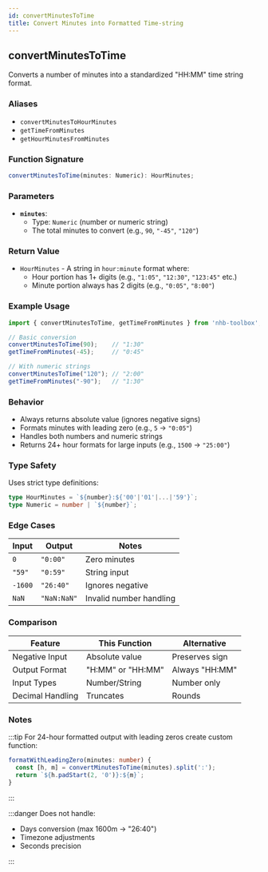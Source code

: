 ```yaml
---
id: convertMinutesToTime
title: Convert Minutes into Formatted Time-string
---
```


## convertMinutesToTime

Converts a number of minutes into a standardized "HH:MM" time string format.

### Aliases

- `convertMinutesToHourMinutes`
- `getTimeFromMinutes`
- `getHourMinutesFromMinutes`

### Function Signature

```typescript
convertMinutesToTime(minutes: Numeric): HourMinutes;
```

### Parameters

- **`minutes`**:
  - Type: `Numeric` (number or numeric string)
  - The total minutes to convert (e.g., `90`, `"-45"`, `"120"`)

### Return Value

- `HourMinutes` - A string in `hour:minute` format where:
  - Hour portion has 1+ digits (e.g., `"1:05"`, `"12:30"`, `"123:45"` etc.)
  - Minute portion always has 2 digits (e.g., `"0:05"`, `"8:00"`)

### Example Usage

```typescript
import { convertMinutesToTime, getTimeFromMinutes } from 'nhb-toolbox';

// Basic conversion
convertMinutesToTime(90);    // "1:30"
getTimeFromMinutes(-45);     // "0:45" 

// With numeric strings
convertMinutesToTime("120"); // "2:00"
getTimeFromMinutes("-90");   // "1:30"
```

### Behavior

- Always returns absolute value (ignores negative signs)
- Formats minutes with leading zero (e.g., `5` → `"0:05"`)
- Handles both numbers and numeric strings
- Returns 24+ hour formats for large inputs (e.g., `1500` → `"25:00"`)

### Type Safety

Uses strict type definitions:

```typescript
type HourMinutes = `${number}:${'00'|'01'|...|'59'}`;
type Numeric = number | `${number}`;
```

### Edge Cases

| Input   | Output      | Notes                   |
|---------|-------------|-------------------------|
| `0`     | `"0:00"`    | Zero minutes            |
| `"59"`  | `"0:59"`    | String input            |
| `-1600` | `"26:40"`   | Ignores negative        |
| `NaN`   | `"NaN:NaN"` | Invalid number handling |

### Comparison

| Feature | This Function | Alternative |
|---------|--------------|-------------|
| Negative Input | Absolute value | Preserves sign |
| Output Format | "H:MM" or "HH:MM" | Always "HH:MM" |
| Input Types | Number/String | Number only |
| Decimal Handling | Truncates | Rounds |

### Notes

:::tip
For 24-hour formatted output with leading zeros create custom function:

```ts
formatWithLeadingZero(minutes: number) {
  const [h, m] = convertMinutesToTime(minutes).split(':');
  return `${h.padStart(2, '0')}:${m}`;
}
```

:::

:::danger
Does not handle:

- Days conversion (max 1600m → "26:40")
- Timezone adjustments
- Seconds precision

:::

